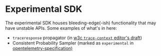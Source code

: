 # Experimental SDK

The experimental SDK houses bleeding-edge(-ish) functionality that may have unstable APIs. Some examples of what's in
here:

* `traceresponse` propagator (in [w3c `trace-context` editor's draft](https://w3c.github.io/trace-context/))
* Consistent Probability Sampler (marked as `experimental` in [opentelemetry-specification)](https://github.com/open-telemetry/opentelemetry-specification/blob/main/specification/trace/tracestate-probability-sampling.md)
